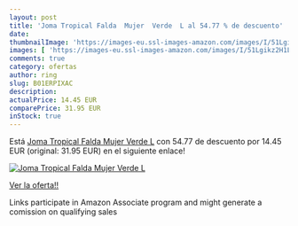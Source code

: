 ```yaml
---
layout: post
title: 'Joma Tropical Falda  Mujer  Verde  L al 54.77 % de descuento'
date: 
thumbnailImage: 'https://images-eu.ssl-images-amazon.com/images/I/51Lgikz2H1L._SL200_.jpg'
images: [ 'https://images-eu.ssl-images-amazon.com/images/I/51Lgikz2H1L._SL200_.jpg' ]
comments: true
category: ofertas
author: ring
slug: B01ERPIXAC
description:
actualPrice: 14.45 EUR
comparePrice: 31.95 EUR
inStock: true
---
```


Está [Joma Tropical Falda  Mujer  Verde  L](https://www.amazon.es/dp/B01ERPIXAC/?tag=tolees-21) con 54.77 de descuento por 14.45 EUR (original: 31.95 EUR) en el siguiente enlace!

[![Joma Tropical Falda  Mujer  Verde  L](https://images-eu.ssl-images-amazon.com/images/I/51Lgikz2H1L._SL200_.jpg)](https://www.amazon.es/dp/B01ERPIXAC/?tag=tolees-21)

[Ver la oferta!!](https://www.amazon.es/dp/B01ERPIXAC/?tag=tolees-21)

Links participate in Amazon Associate program and might generate a comission on qualifying sales


